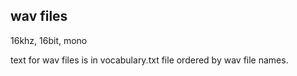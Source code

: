## wav files

16khz, 16bit, mono

text for wav files is in vocabulary.txt file ordered by wav file names.
